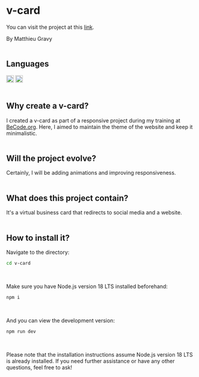 # v-card

You can visit the project at this [link](https://matthieugravy.github.io/v-card/).

By Matthieu Gravy
<br/>
<br/>
## Languages
<img height="20px" src="https://img.shields.io/badge/Sass-CC6699?style=for-the-badge&logo=sass&logoColor=white" alt="sass" title="sass"/> <img height="20px" src="https://img.shields.io/badge/HTML5-E34F26?style=for-the-badge&logo=html5&logoColor=white" alt="html" title="html"/>
<br/>
<br/>
## Why create a v-card? 
I created a v-card as part of a responsive project during my training at [BeCode.org](https://becode.org/). Here, I aimed to maintain the theme of the website and keep it minimalistic.
<br/>
<br/>
## Will the project evolve?
Certainly, I will be adding animations and improving responsiveness.
<br/>
<br/>
## What does this project contain? 
It's a virtual business card that redirects to social media and a website.
<br/>
<br/>
## How to install it? 
Navigate to the directory:
```sh
cd v-card
```

<br/>

Make sure you have Node.js version 18 LTS installed beforehand:
```sh
npm i
```
<br/>

And you can view the development version:
```sh
npm run dev
```
<br/>

Please note that the installation instructions assume Node.js version 18 LTS is already installed. If you need further assistance or have any other questions, feel free to ask!
<br/>
<br/>


